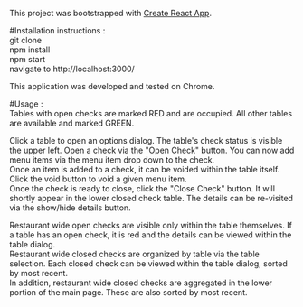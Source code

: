 This project was bootstrapped with [Create React App](https://github.com/facebook/create-react-app).

#Installation instructions :  
git clone  
npm install  
npm start  
navigate to http://localhost:3000/  

This application was developed and tested on Chrome.  

#Usage :  
Tables with open checks are marked RED and are occupied. All other tables are available and marked GREEN.  

Click a table to open an options dialog. The table's check status is visible the upper left. Open a check via the "Open Check" button. You can now add menu items via the menu item drop down to the check.  
Once an item is added to a check, it can be voided within the table itself. Click the void button to void a given menu item.  
Once the check is ready to close, click the "Close Check" button. It will shortly appear in the lower closed check table. The details can be re-visited via the show/hide details button.  

Restaurant wide open checks are visible only within the table themselves. If a table has an open check, it is red and the details can be viewed within the table dialog.  
Restaurant wide closed checks are organized by table via the table selection. Each closed check can be viewed within the table dialog, sorted by most recent.  
In addition, restaurant wide closed checks are aggregated in the lower portion of the main page. These are also sorted by most recent.
